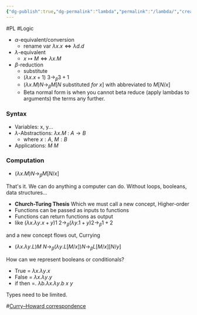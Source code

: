 ```yaml
---
{"dg-publish":true,"dg-permalink":"lambda","permalink":"/lambda/","created":"2024-06-16T02:13:47.870+08:00","updated":"2024-06-25T15:23:13.550+08:00"}
---
```


#PL #Logic
- $\alpha$-equivalent/conversion
	- rename var  $\lambda x.x \Longleftrightarrow \lambda d.d$
- $\lambda$-equivalent
	- $x\mapsto M \Longleftrightarrow \lambda x.M$
- $\beta$-reduction
	- substitute
	- $(\lambda x.x + 1)\ 3 \rightarrow_{\beta} 3 + 1$
	- $(\lambda x.M)N\rightarrow_{\beta} M[N\ \text{substituted}\ for\ x]$ with abbreviated to $M[N/x]$
	- Beta normal form is when you cannot beta reduce (apply lambdas to arguments) the terms any further.

### Syntax
- Variables: x, y...
- $\lambda$-Abstractions: $\lambda x.M\ :\ A\rightarrow B$
	- where $x:A,\ M:B$
- Applications: $M\ M$
### Computation
- $(\lambda x.M)N\rightarrow_{\beta} M[N/x]$

That's it. We can do anything a computer can do. Without loops, booleans, data structures...
- **Church-Turing Thesis**
Which we must call a new concept, Higher-order
- Functions can be passed as inputs to functions
- Functions can return functions as output
- like $(\lambda x.\lambda y.x + y)1\ 2\rightarrow_{\beta} (\lambda y.1 + y)2\rightarrow_{\beta} 1 + 2$

and a new concept flows out, Currying
-  $(\lambda x.\lambda y.L)M\ N\rightarrow_{\beta} (\lambda y.L[M/x])N\rightarrow_{\beta} L[M/x][N/y]$

How can we represent booleans or conditionals?
- True =  $\lambda x.\lambda y.x$
- False =  $\lambda x.\lambda y.y$
- if then =.  $\lambda b.\lambda x.\lambda y.b\ x\ y$

Types need to be limited.

#[Curry–Howard correspondence](https://en.wikipedia.org/wiki/Curry%E2%80%93Howard_correspondence)
